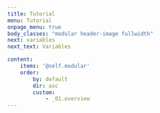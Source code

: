 ```yaml
---
title: Tutorial
menu: Tutorial
onpage_menu: true
body_classes: "modular header-image fullwidth"
next: variables
next_text: Variables

content:
    items: '@self.modular'
    order:
        by: default
        dir: asc
        custom:
            - _01.overview
---
```


